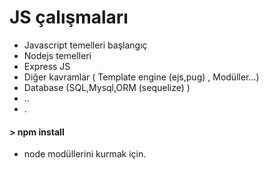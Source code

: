 # JS çalışmaları

- Javascript temelleri başlangıç
- Nodejs temelleri
- Express JS 
- Diğer kavramlar ( Template engine (ejs,pug) , Modüller...)
- Database (SQL,Mysql,ORM (sequelize) )
- ..
- .


#### > npm install
- node modüllerini kurmak için.

